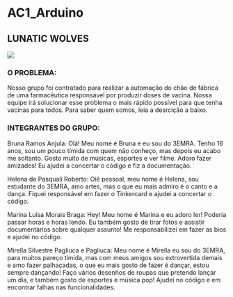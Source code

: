 # AC1_Arduino

## LUNATIC WOLVES

![](https://raw.githubusercontent.com/Lunatic-Wolves-3EMRA/Arduino_AC1/main/TINKERCAD.jpg)

### **O PROBLEMA:** 

Nosso grupo foi contratado para realizar a automação do chão de fábrica de uma farmacêutica responsável por produzir doses de vacina. Nossa equipe irá solucionar esse problema o mais rápido possível para que tenha vacinas para todos. Para saber quem somos, leia a desrcição a baixo.

### INTEGRANTES DO GRUPO:

Bruna Ramos Anjula: Olá! Meu nome é Bruna e eu sou do 3EMRA. Tenho 16 anos, sou um pouco tímida com quem não conheço, mas depois eu acabo me soltanto. Gosto muito de músicas, esportes e ver filme. Adoro fazer amizades! Eu ajudei a concertar o código e fiz a documentação.

Helena de Pasquali Roberto: Oiê pessoal, meu nome é Helena, sou estudante do 3EMRA, amo artes, mas o que eu mais admiro é o canto e a dança. Fiquei responsável em fazer o Tinkercard e ajudei a concertar o código.

Marina Luísa Morais Braga: Hey! Meu nome é Marina e eu adoro ler! Poderia passar horas e horas lendo. Eu também gosto de tirar fotos e assistir documentários sobre qualquer assunto! Me responsabilizei em fazer as bios e ajudei no código.

Mirella Silvestre Pagliuca e Pagliuca: Meu nome é Mirella eu sou do 3EMRA, para muitos pareço tímida, mas com meus amigos sou extrovertida demais e amo fazer palhaçadas, o que eu mais gosto de fazer é dançar, estou sempre dançando! Faço vários desenhos de roupas que pretendo lançar um dia, e também gosto de esportes e música pop! Ajudei no código e em encontrar falhas nas funcionalidades.
